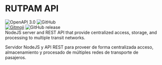 # RUTPAM API
![OpenAPI 3.0](https://img.shields.io/badge/OpenAPI-3.0-38b832)
![GitHub](https://img.shields.io/github/license/nestorlora/rutpam-api)<br>
[![Gitmoji](https://img.shields.io/badge/Gitmoji-%20😜%20😍-FFDD67.svg)](https://gitmoji.carloscuesta.me/)
![GitHub release](https://img.shields.io/github/release/nestorlora/rutpam-api.svg)<br>
NodeJS server and REST API that provide centralized access, storage, and processing to multiple transit networks.

Servidor NodeJS y API REST para proveer de forma centralizada acceso, almacenamiento y procesado de múltiples redes de transporte de pasajeros.
